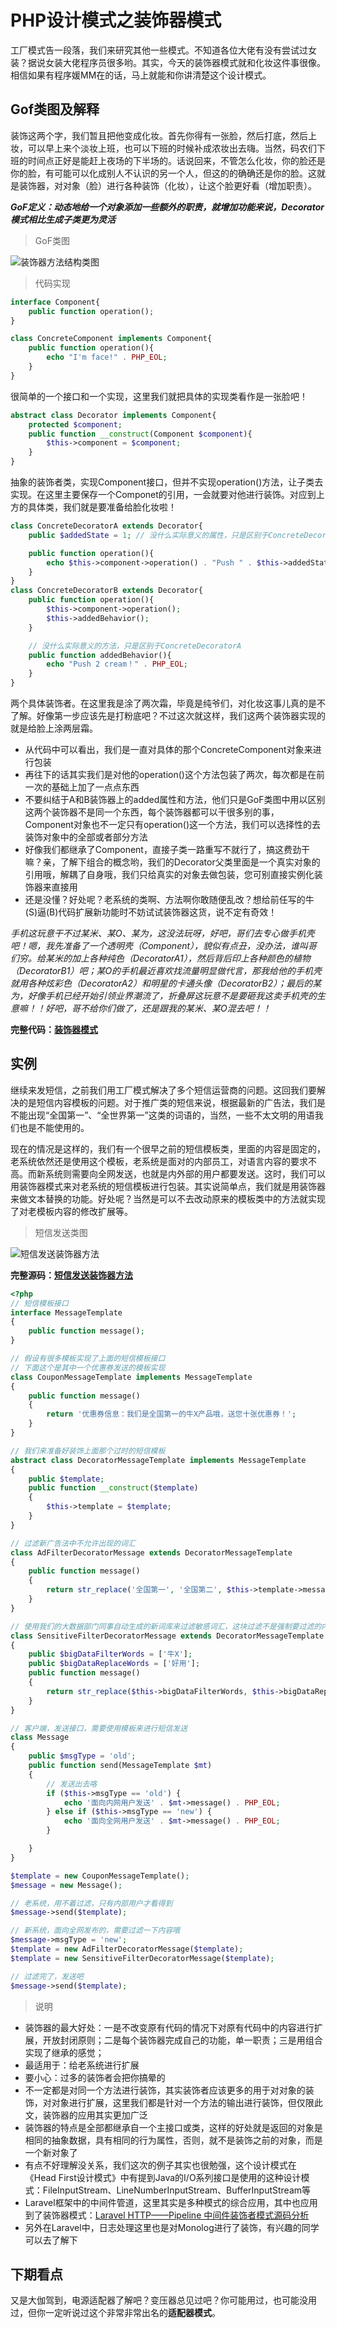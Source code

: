 # PHP设计模式之装饰器模式

工厂模式告一段落，我们来研究其他一些模式。不知道各位大佬有没有尝试过女装？据说女装大佬程序员很多哟。其实，今天的装饰器模式就和化妆这件事很像。相信如果有程序媛MM在的话，马上就能和你讲清楚这个设计模式。

## Gof类图及解释

装饰这两个字，我们暂且把他变成化妆。首先你得有一张脸，然后打底，然后上妆，可以早上来个淡妆上班，也可以下班的时候补成浓妆出去嗨。当然，码农们下班的时间点正好是能赶上夜场的下半场的。话说回来，不管怎么化妆，你的脸还是你的脸，有可能可以化成别人不认识的另一个人，但这的的确确还是你的脸。这就是装饰器，对对象（脸）进行各种装饰（化妆），让这个脸更好看（增加职责）。

***GoF定义：动态地给一个对象添加一些额外的职责，就增加功能来说，Decorator模式相比生成子类更为灵活***

> GoF类图

![装饰器方法结构类图](https://raw.githubusercontent.com/zhangyue0503/designpatterns-php/master/04.decorator/img/decorator.jpg)

> 代码实现

```php
interface Component{
    public function operation();
}

class ConcreteComponent implements Component{
    public function operation(){
        echo "I'm face!" . PHP_EOL;
    }
}
```

很简单的一个接口和一个实现，这里我们就把具体的实现类看作是一张脸吧！

```php
abstract class Decorator implements Component{
    protected $component;
    public function __construct(Component $component){
        $this->component = $component;
    }
}
```

抽象的装饰者类，实现Component接口，但并不实现operation()方法，让子类去实现。在这里主要保存一个Componet的引用，一会就要对他进行装饰。对应到上方的具体类，我们就是要准备给脸化妆啦！

```php
class ConcreteDecoratorA extends Decorator{
    public $addedState = 1; // 没什么实际意义的属性，只是区别于ConcreteDecoratorB

    public function operation(){
        echo $this->component->operation() . "Push " . $this->addedState . " cream！" . PHP_EOL;
    }
}
class ConcreteDecoratorB extends Decorator{
    public function operation(){
        $this->component->operation();
        $this->addedBehavior();
    }

    // 没什么实际意义的方法，只是区别于ConcreteDecoratorA
    public function addedBehavior(){
        echo "Push 2 cream！" . PHP_EOL;
    }
}
```

两个具体装饰者。在这里我是涂了两次霜，毕竟是纯爷们，对化妆这事儿真的是不了解。好像第一步应该先是打粉底吧？不过这次就这样，我们这两个装饰器实现的就是给脸上涂两层霜。

- 从代码中可以看出，我们是一直对具体的那个ConcreteComponent对象来进行包装
- 再往下的话其实我们是对他的operation()这个方法包装了两次，每次都是在前一次的基础上加了一点点东西
- 不要纠结于A和B装饰器上的added属性和方法，他们只是GoF类图中用以区别这两个装饰器不是同一个东西，每个装饰器都可以干很多别的事，Component对象也不一定只有operation()这一个方法，我们可以选择性的去装饰对象中的全部或者部分方法
- 好像我们都继承了Component，直接子类一路重写不就行了，搞这费劲干嘛？亲，了解下组合的概念哟，我们的Decorator父类里面是一个真实对象的引用哦，解耦了自身哦，我们只给真实的对象去做包装，您可别直接实例化装饰器来直接用
- 还是没懂？好处呢？老系统的类啊、方法啊你敢随便乱改？想给前任写的牛(S)逼(B)代码扩展新功能时不妨试试装饰器这货，说不定有奇效！

*手机这玩意干不过某米、某O、某为，这没法玩呀，好吧，哥们去专心做手机壳吧！嗯，我先准备了一个透明壳（Component），貌似有点丑，没办法，谁叫哥们穷。给某米的加上各种纯色（DecoratorA1），然后背后印上各种颜色的植物（DecoratorB1）吧；某O的手机最近喜欢找流量明显做代言，那我给他的手机壳就用各种炫彩色（DecoratorA2）和明星的卡通头像（DecoratorB2）；最后的某为，好像手机已经开始引领业界潮流了，折叠屏这玩意不是要砸我这卖手机壳的生意嘛！！好吧，哥不给你们做了，还是跟我的某米、某O混去吧！！*

**完整代码：[装饰器模式](https://github.com/zhangyue0503/designpatterns-php/blob/master/04.decorator/source/decorator.php)**

## 实例

继续来发短信，之前我们用工厂模式解决了多个短信运营商的问题。这回我们要解决的是短信内容模板的问题。对于推广类的短信来说，根据最新的广告法，我们是不能出现“全国第一”、“全世界第一”这类的词语的，当然，一些不太文明的用语我们也是不能使用的。

现在的情况是这样的，我们有一个很早之前的短信模板类，里面的内容是固定的，老系统依然还是使用这个模板，老系统是面对的内部员工，对语言内容的要求不高。而新系统则需要向全网发送，也就是内外部的用户都要发送。这时，我们可以用装饰器模式来对老系统的短信模板进行包装。其实说简单点，我们就是用装饰器来做文本替换的功能。好处呢？当然是可以不去改动原来的模板类中的方法就实现了对老模板内容的修改扩展等。

> 短信发送类图

![短信发送装饰器方法](https://raw.githubusercontent.com/zhangyue0503/designpatterns-php/master/04.decorator/img/message-decorator.jpg)


**完整源码：[短信发送装饰器方法](https://github.com/zhangyue0503/designpatterns-php/blob/master/04.decorator/source/message-decorator.php)**

```php
<?php
// 短信模板接口
interface MessageTemplate
{
    public function message();
}

// 假设有很多模板实现了上面的短信模板接口
// 下面这个是其中一个优惠券发送的模板实现
class CouponMessageTemplate implements MessageTemplate
{
    public function message()
    {
        return '优惠券信息：我们是全国第一的牛X产品哦，送您十张优惠券！';
    }
}

// 我们来准备好装饰上面那个过时的短信模板
abstract class DecoratorMessageTemplate implements MessageTemplate
{
    public $template;
    public function __construct($template)
    {
        $this->template = $template;
    }
}

// 过滤新广告法中不允许出现的词汇
class AdFilterDecoratorMessage extends DecoratorMessageTemplate
{
    public function message()
    {
        return str_replace('全国第一', '全国第二', $this->template->message());
    }
}

// 使用我们的大数据部门同事自动生成的新词库来过滤敏感词汇，这块过滤不是强制要过滤的内容，可选择使用
class SensitiveFilterDecoratorMessage extends DecoratorMessageTemplate
{
    public $bigDataFilterWords = ['牛X'];
    public $bigDataReplaceWords = ['好用'];
    public function message()
    {
        return str_replace($this->bigDataFilterWords, $this->bigDataReplaceWords, $this->template->message());
    }
}

// 客户端，发送接口，需要使用模板来进行短信发送
class Message
{
    public $msgType = 'old';
    public function send(MessageTemplate $mt)
    {
        // 发送出去咯
        if ($this->msgType == 'old') {
            echo '面向内网用户发送' . $mt->message() . PHP_EOL;
        } else if ($this->msgType == 'new') {
            echo '面向全网用户发送' . $mt->message() . PHP_EOL;
        }

    }
}

$template = new CouponMessageTemplate();
$message = new Message();

// 老系统，用不着过滤，只有内部用户才看得到
$message->send($template);

// 新系统，面向全网发布的，需要过滤一下内容哦
$message->msgType = 'new';
$template = new AdFilterDecoratorMessage($template);
$template = new SensitiveFilterDecoratorMessage($template);

// 过滤完了，发送吧
$message->send($template);

```

> 说明

- 装饰器的最大好处：一是不改变原有代码的情况下对原有代码中的内容进行扩展，开放封闭原则；二是每个装饰器完成自己的功能，单一职责；三是用组合实现了继承的感觉；
- 最适用于：给老系统进行扩展
- 要小心：过多的装饰者会把你搞晕的
- 不一定都是对同一个方法进行装饰，其实装饰者应该更多的用于对对象的装饰，对对象进行扩展，这里我们都是针对一个方法的输出进行装饰，但仅限此文，装饰器的应用其实更加广泛
- 装饰器的特点是全部都继承自一个主接口或类，这样的好处就是返回的对象是相同的抽象数据，具有相同的行为属性，否则，就不是装饰之前的对象，而是一个新对象了
- 有点不好理解没关系，我们这次的例子其实也很勉强，这个设计模式在《Head First设计模式》中有提到Java的I/O系列接口是使用的这种设计模式：FileInputStream、LineNumberInputStream、BufferInputStream等
- Laravel框架中的中间件管道，这里其实是多种模式的综合应用，其中也应用到了装饰器模式：[Laravel HTTP——Pipeline 中间件装饰者模式源码分析
](https://learnku.com/articles/5414/analysis-of-source-code-for-laravel-http-pipeline-middleware-decorator)
- 另外在Laravel中，日志处理这里也是对Monolog进行了装饰，有兴趣的同学可以去了解下

## 下期看点

又是大伽驾到，电源适配器了解吧？变压器总见过吧？你可能用过，也可能没用过，但你一定听说过这个非常非常出名的**适配器模式**。